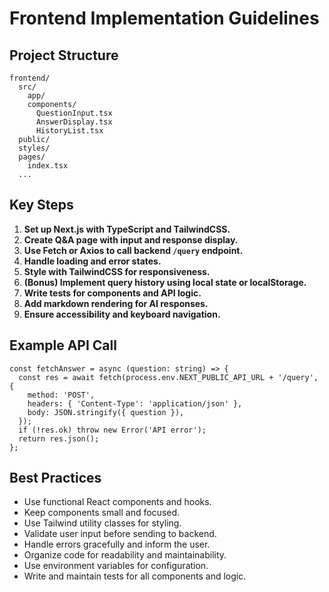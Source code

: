 # Frontend Implementation Guidelines

## Project Structure

```
frontend/
  src/
    app/
    components/
      QuestionInput.tsx
      AnswerDisplay.tsx
      HistoryList.tsx
  public/
  styles/
  pages/
    index.tsx
  ...
```

## Key Steps

1. **Set up Next.js with TypeScript and TailwindCSS.**
2. **Create Q&A page with input and response display.**
3. **Use Fetch or Axios to call backend `/query` endpoint.**
4. **Handle loading and error states.**
5. **Style with TailwindCSS for responsiveness.**
6. **(Bonus) Implement query history using local state or localStorage.**
7. **Write tests for components and API logic.**
8. **Add markdown rendering for AI responses.**
9. **Ensure accessibility and keyboard navigation.**

## Example API Call

```tsx
const fetchAnswer = async (question: string) => {
  const res = await fetch(process.env.NEXT_PUBLIC_API_URL + '/query', {
    method: 'POST',
    headers: { 'Content-Type': 'application/json' },
    body: JSON.stringify({ question }),
  });
  if (!res.ok) throw new Error('API error');
  return res.json();
};
```

## Best Practices
- Use functional React components and hooks.
- Keep components small and focused.
- Use Tailwind utility classes for styling.
- Validate user input before sending to backend.
- Handle errors gracefully and inform the user.
- Organize code for readability and maintainability.
- Use environment variables for configuration.
- Write and maintain tests for all components and logic. 